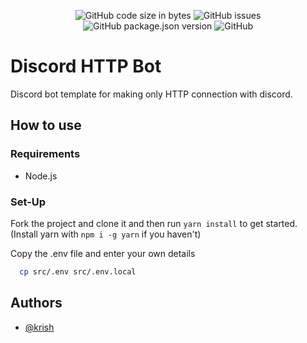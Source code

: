 <div align='center'>

![GitHub code size in bytes](https://img.shields.io/github/languages/code-size/krishagarwal2811/discord-http-bot)
![GitHub issues](https://img.shields.io/github/issues-raw/krishagarwal2811/discord-http-bot)
![GitHub package.json version](https://img.shields.io/github/package-json/v/krishagarwal2811/discord-http-bot)
![GitHub](https://img.shields.io/github/license/krishagarwal2811/discord-http-bot)

</div>

# Discord HTTP Bot

Discord bot template for making only HTTP connection with discord.

## How to use

### Requirements

-   Node.js

### Set-Up

Fork the project and clone it and then run `yarn install` to get started. (Install yarn with `npm i -g yarn` if you haven't)

Copy the .env file and enter your own details

```bash
  cp src/.env src/.env.local
```

## Authors

-   [@krish](https://www.github.com/krishagarwal2811)

